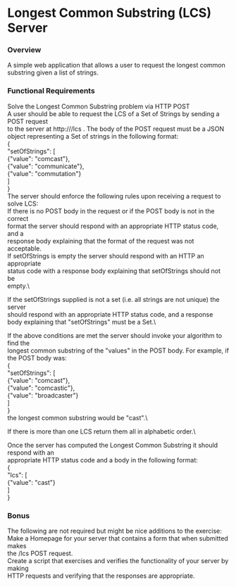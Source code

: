 # Longest Common Substring (LCS) Server
### Overview
A simple web application that allows a user to request the longest
common substring given a list of strings.

### Functional Requirements
Solve the Longest Common Substring problem via HTTP POST\
A user should be able to request the LCS of a Set of Strings by sending a POST request\
to the server at http://<host>/lcs . The body of the POST request must be a JSON\
object representing a Set of strings in the following format:\
{\
"setOfStrings": [\
{"value": "comcast"},\
{"value": "communicate"},\
{"value": "commutation"}\
]\
}\
The server should enforce the following rules upon receiving a request to solve LCS:\
If there is no POST body in the request or if the POST body is not in the correct\
format the server should respond with an appropriate HTTP status code, and a\
response body explaining that the format of the request was not acceptable.\
If setOfStrings is empty the server should respond with an HTTP an appropriate\
status code with a response body explaining that setOfStrings should not be\
empty.\

If the setOfStrings supplied is not a set (i.e. all strings are not unique) the server\
should respond with an appropriate HTTP status code, and a response\
body explaining that "setOfStrings" must be a Set.\

If the above conditions are met the server should invoke your algorithm to find the\
longest common substring of the "values" in the POST body. For example, if the POST
body was:\
{\
"setOfStrings": [\
{"value": "comcast"},\
{"value": "comcastic"},\
{"value": "broadcaster"}\
]\
}\
the longest common substring would be "cast".\
 
If there is more than one LCS return them all in alphabetic order.\

Once the server has computed the Longest Common Substring it should respond with an\
appropriate HTTP status code and a body in the following format:\
{\
"lcs": [\
{"value": "cast"}\
]\
}
### Bonus
The following are not required but might be nice additions to the exercise:\
Make a Homepage for your server that contains a form that when submitted makes\
the /lcs POST request.\
Create a script that exercises and verifies the functionality of your server by making\
HTTP requests and verifying that the responses are appropriate.
